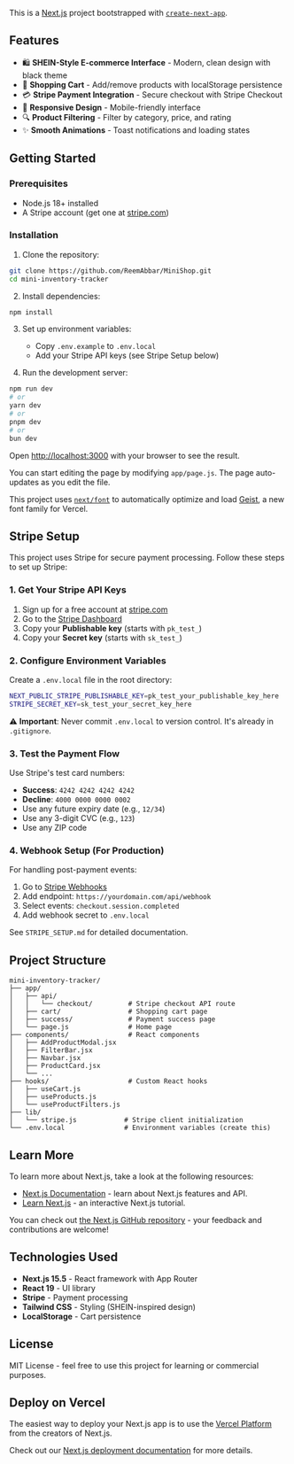 This is a [Next.js](https://nextjs.org) project bootstrapped with [`create-next-app`](https://github.com/vercel/next.js/tree/canary/packages/create-next-app).

## Features

- 🛍️ **SHEIN-Style E-commerce Interface** - Modern, clean design with black theme
- 🛒 **Shopping Cart** - Add/remove products with localStorage persistence
- 💳 **Stripe Payment Integration** - Secure checkout with Stripe Checkout
- 📱 **Responsive Design** - Mobile-friendly interface
- 🔍 **Product Filtering** - Filter by category, price, and rating
- ✨ **Smooth Animations** - Toast notifications and loading states

## Getting Started

### Prerequisites

- Node.js 18+ installed
- A Stripe account (get one at [stripe.com](https://stripe.com))

### Installation

1. Clone the repository:
```bash
git clone https://github.com/ReemAbbar/MiniShop.git
cd mini-inventory-tracker
```

2. Install dependencies:
```bash
npm install
```

3. Set up environment variables:
   - Copy `.env.example` to `.env.local`
   - Add your Stripe API keys (see Stripe Setup below)

4. Run the development server:

```bash
npm run dev
# or
yarn dev
# or
pnpm dev
# or
bun dev
```

Open [http://localhost:3000](http://localhost:3000) with your browser to see the result.

You can start editing the page by modifying `app/page.js`. The page auto-updates as you edit the file.

This project uses [`next/font`](https://nextjs.org/docs/app/building-your-application/optimizing/fonts) to automatically optimize and load [Geist](https://vercel.com/font), a new font family for Vercel.

## Stripe Setup

This project uses Stripe for secure payment processing. Follow these steps to set up Stripe:

### 1. Get Your Stripe API Keys

1. Sign up for a free account at [stripe.com](https://stripe.com)
2. Go to the [Stripe Dashboard](https://dashboard.stripe.com/test/apikeys)
3. Copy your **Publishable key** (starts with `pk_test_`)
4. Copy your **Secret key** (starts with `sk_test_`)

### 2. Configure Environment Variables

Create a `.env.local` file in the root directory:

```bash
NEXT_PUBLIC_STRIPE_PUBLISHABLE_KEY=pk_test_your_publishable_key_here
STRIPE_SECRET_KEY=sk_test_your_secret_key_here
```

⚠️ **Important**: Never commit `.env.local` to version control. It's already in `.gitignore`.

### 3. Test the Payment Flow

Use Stripe's test card numbers:
- **Success**: `4242 4242 4242 4242`
- **Decline**: `4000 0000 0000 0002`
- Use any future expiry date (e.g., `12/34`)
- Use any 3-digit CVC (e.g., `123`)
- Use any ZIP code

### 4. Webhook Setup (For Production)

For handling post-payment events:
1. Go to [Stripe Webhooks](https://dashboard.stripe.com/test/webhooks)
2. Add endpoint: `https://yourdomain.com/api/webhook`
3. Select events: `checkout.session.completed`
4. Add webhook secret to `.env.local`

See `STRIPE_SETUP.md` for detailed documentation.

## Project Structure

```
mini-inventory-tracker/
├── app/
│   ├── api/
│   │   └── checkout/         # Stripe checkout API route
│   ├── cart/                 # Shopping cart page
│   ├── success/              # Payment success page
│   └── page.js               # Home page
├── components/               # React components
│   ├── AddProductModal.jsx
│   ├── FilterBar.jsx
│   ├── Navbar.jsx
│   ├── ProductCard.jsx
│   └── ...
├── hooks/                    # Custom React hooks
│   ├── useCart.js
│   ├── useProducts.js
│   └── useProductFilters.js
├── lib/
│   └── stripe.js            # Stripe client initialization
└── .env.local               # Environment variables (create this)
```

## Learn More

To learn more about Next.js, take a look at the following resources:

- [Next.js Documentation](https://nextjs.org/docs) - learn about Next.js features and API.
- [Learn Next.js](https://nextjs.org/learn) - an interactive Next.js tutorial.

You can check out [the Next.js GitHub repository](https://github.com/vercel/next.js) - your feedback and contributions are welcome!

## Technologies Used

- **Next.js 15.5** - React framework with App Router
- **React 19** - UI library
- **Stripe** - Payment processing
- **Tailwind CSS** - Styling (SHEIN-inspired design)
- **LocalStorage** - Cart persistence

## License

MIT License - feel free to use this project for learning or commercial purposes.

## Deploy on Vercel

The easiest way to deploy your Next.js app is to use the [Vercel Platform](https://vercel.com/new?utm_medium=default-template&filter=next.js&utm_source=create-next-app&utm_campaign=create-next-app-readme) from the creators of Next.js.

Check out our [Next.js deployment documentation](https://nextjs.org/docs/app/building-your-application/deploying) for more details.
